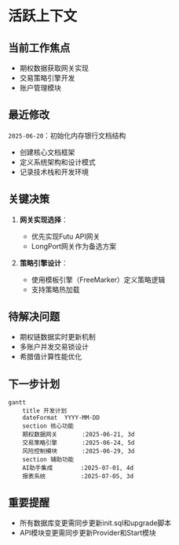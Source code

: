 # 活跃上下文

## 当前工作焦点
- 期权数据获取网关实现
- 交易策略引擎开发
- 账户管理模块

## 最近修改
`2025-06-20`：初始化内存银行文档结构
- 创建核心文档框架
- 定义系统架构和设计模式
- 记录技术栈和开发环境

## 关键决策
1. **网关实现选择**：
   - 优先实现Futu API网关
   - LongPort网关作为备选方案

2. **策略引擎设计**：
   - 使用模板引擎（FreeMarker）定义策略逻辑
   - 支持策略热加载

## 待解决问题
- 期权链数据实时更新机制
- 多账户并发交易锁设计
- 希腊值计算性能优化

## 下一步计划
```mermaid
gantt
    title 开发计划
    dateFormat  YYYY-MM-DD
    section 核心功能
    期权数据网关       :2025-06-21, 3d
    交易策略引擎       :2025-06-24, 5d
    风险控制模块       :2025-06-29, 3d
    section 辅助功能
    AI助手集成        :2025-07-01, 4d
    报表系统          :2025-07-05, 3d
```

## 重要提醒
- 所有数据库变更需同步更新init.sql和upgrade脚本
- API模块变更需同步更新Provider和Start模块
